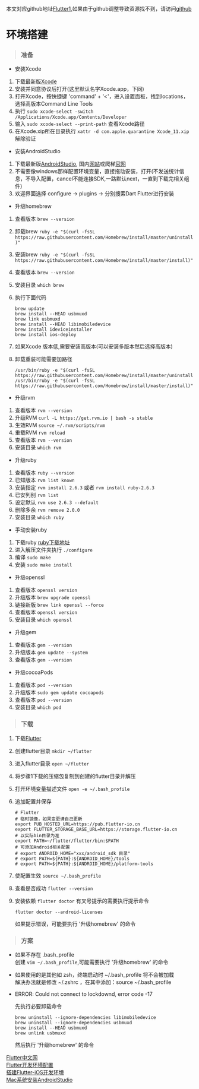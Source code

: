 本文对应github地址[Flutter1](https://github.com/DDYFlutter/LearnFlutter/blob/master/Flutter1.md),如果由于github调整导致资源找不到，请访问[github](https://github.com/DDYFlutter/LearnFlutter)

# 环境搭建 

> ### 准备

* 安装Xcode

1. 下载最新版[Xcode](https://developer.apple.com/download/more)
2. 安装并同意协议后打开(这里默认名字Xcode.app，下同)
3. 打开Xcode，按快捷键 'command' + '<'，进入设置面板，找到locations，选择高版本Command Line Tools
4. 执行 ``` sudo xcode-select -switch /Applications/Xcode.app/Contents/Developer ```
5. 输入 ``` sudo xcode-select --print-path ``` 查看Xcode路径
6. 在Xcode.xip所在目录执行 ``` xattr -d com.apple.quarantine Xcode_11.xip ``` 解除验证
	
* 安装AndroidStudio 

1. 下载最新版[AndroidStudio](http://www.maczapp.com/15045849668668),  国内[网站](http://www.android-studio.org)或爬梯[官网](https://developer.android.com/studio/index.html)
2. 不需要像windows那样配置环境变量，直接拖动安装，打开(不发送统计信息，不导入配置，cancel不能连接SDK,一路默认next，一直到下载完相关组件)
3. 欢迎界面选择 configure -> plugins -> 分别搜索Dart Flutter进行安装


* 升级homebrew 

1. 查看版本 ``` brew --version ```
2. 卸载brew ``` ruby -e "$(curl -fsSL https://raw.githubusercontent.com/Homebrew/install/master/uninstall)" ```  
3. 安装brew ``` ruby -e "$(curl -fsSL https://raw.githubusercontent.com/Homebrew/install/master/install)" ```
4. 查看版本 ``` brew --version ``` 
5. 安装目录	 ``` which brew ```
6. 执行下面代码 

	```
	brew update
	brew install --HEAD usbmuxd
	brew link usbmuxd
	brew install --HEAD libimobiledevice
	brew install ideviceinstaller
	brew install ios-deploy
	```
7. 如果Xcode 版本低,需要安装高版本(可以安装多版本然后选择高版本)
8. 卸载重装可能需要加路径
	```
	/usr/bin/ruby -e "$(curl -fsSL https://raw.githubusercontent.com/Homebrew/install/master/uninstall)"
	/usr/bin/ruby -e "$(curl -fsSL https://raw.githubusercontent.com/Homebrew/install/master/install)"
	```

* 升级rvm
	
1. 查看版本 ``` rvm --version ```
2. 升级RVM ``` curl -L https://get.rvm.io | bash -s stable ```
3. 生效RVM ``` source ~/.rvm/scripts/rvm ```
4. 重载RVM ``` rvm reload ```
5. 查看版本 ``` rvm --version ```
6. 安装目录 ``` which rvm ```

* 升级ruby

1. 查看版本 ``` ruby --version ```
2. 已知版本 ``` rvm list known ```
3. 安装指定 ``` rvm install 2.6.3 ``` 或者 ``` rvm install ruby-2.6.3 ```
4. 已安列别 ``` rvm list ```
5. 设定默认 ``` rvm use 2.6.3 --default ```
6. 删除多余 ``` rvm remove 2.0.0 ```
7. 安装目录 ``` which ruby ```

* 手动安装ruby
	
1. 下载ruby [ruby下载地址](http://www.ruby-lang.org/en/downloads/)
2. 进入解压文件夹执行 ``` ./configure ```
3. 编译 ``` sudo make ```
4. 安装 ``` sudo make install ```

* 升级openssl 
	
1. 查看版本 ``` openssl version ```
2. 升级版本 ``` brew upgrade openssl ```
3. 链接新版 ``` brew link openssl --force ```
4. 查看版本 ``` openssl version ```
5. 安装目录 ``` which openssl ```

* 升级gem
	
1. 查看版本 ``` gem --version ```
2. 升级版本 ``` gem update --system ``` 
3. 查看版本 ``` gem --version ```

* 升级cocoaPods
	
1. 查看版本 ``` pod --version ```
2. 升级版本 ``` sudo gem update cocoapods ```
3. 查看版本 ``` pod --version ```
4. 安装目录 ``` which pod ```

> ### 下载

1. 下载[Flutter](https://flutter.dev/docs/get-started/install/macos)
2. 创建flutter目录 ``` mkdir ~/flutter ```
3. 进入flutter目录 ``` open ~/flutter ```
4. 将步骤1下载的压缩包复制到创建的flutter目录并解压
5. 打开环境变量描述文件 ``` open -e ~/.bash_profile ```
6. 追加配置并保存
	
	```
	# Flutter
	# 临时镜像，如果变更请自己更新
	export PUB_HOSTED_URL=https://pub.flutter-io.cn
	export FLUTTER_STORAGE_BASE_URL=https://storage.flutter-io.cn
	# 以实际bin目录为准
	export PATH=~/flutter/flutter/bin:$PATH
	# 可添加Android相关配置
	# export ANDROID_HOME="xxx/android_sdk 目录" 
  	# export PATH=${PATH}:${ANDROID_HOME}/tools
  	# export PATH=${PATH}:${ANDROID_HOME}/platform-tools
	```
7. 使配置生效 ``` source ~/.bash_profile ```
8. 查看是否成功 ``` flutter --version ```
9. 安装依赖 ``` flutter doctor ``` 有叉号提示的需要执行提示命令

	```
	flutter doctor --android-licenses
	```
	如果提示错误，可能要执行 '升级homebrew' 的命令

> ### 方案   

* 如果不存在 .bash_profile     
创建 ``` vim ~/.bash_profile ```,可能需要执行 '升级homebrew' 的命令

* 如果使用的是其他如 zsh，终端启动时 ~/.bash_profile 将不会被加载    
解决办法就是修改 ~/.zshrc ，在其中添加：source ~/.bash_profile

* ERROR: Could not connect to lockdownd, error code -17  

	先执行必要卸载命令
	
	```
	brew uninstall --ignore-dependencies libimobiledevice
	brew uninstall --ignore-dependencies usbmuxd
	brew install --HEAD usbmuxd
	brew unlink usbmuxd
	```
	然后执行 '升级homebrew' 的命令






[Flutter中文网](https://flutterchina.club/flutter-for-ios/)   
[Flutter开发环境配置](https://segmentfault.com/a/1190000016878485)    
[搭建Flutter-iOS开发环境](https://www.cnblogs.com/lovestarfish/p/10628205.html)    
[Mac系统安装AndroidStudio](https://www.jianshu.com/p/d6421d2d62df)
